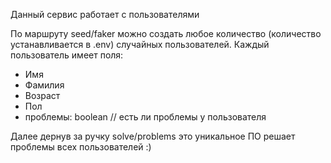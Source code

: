 Данный сервис работает с пользователями

По маршруту seed/faker можно создать любое количество (количество устанавливается в .env) случайных пользователей. Каждый пользователь имеет поля:
- Имя
- Фамилия
- Возраст
- Пол
- проблемы: boolean // есть ли проблемы у пользователя

Далее дернув за ручку solve/problems это уникальное ПО решает проблемы всех пользователей :)